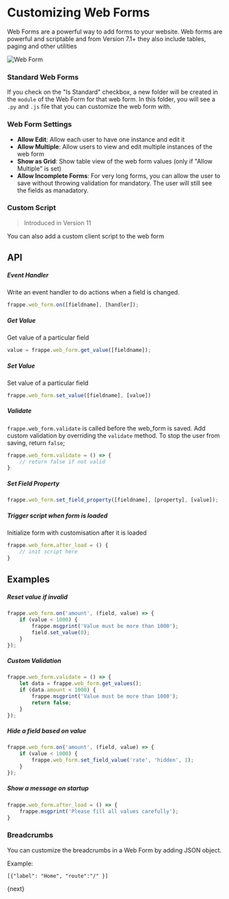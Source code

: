 <!-- base_template: frappe_io/www/frappe/frappe_base.html --><!-- add-breadcrumbs -->
# Customizing Web Forms

Web Forms are a powerful way to add forms to your website. Web forms are powerful and scriptable and from Version 7.1+ they also include tables, paging and other utilities

<img class="screenshot" alt="Web Form" src="/docs/assets/img/portals/sample-web-form.png">

### Standard Web Forms

If you check on the "Is Standard" checkbox, a new folder will be created in the `module` of the Web Form for that web form. In this folder, you will see a `.py` and `.js` file that you can customize the web form with.

### Web Form Settings

- **Allow Edit**: Allow each user to have one instance and edit it
- **Allow Multiple**: Allow users to view and edit multiple instances of the web form
- **Show as Grid**: Show table view of the web form values (only if "Allow Multiple" is set)
- **Allow Incomplete Forms**: For very long forms, you can allow the user to save without throwing validation for mandatory. The user will still see the fields as manadatory.

### Custom Script

> Introduced in Version 11

You can also add a custom client script to the web form

## API

##### Event Handler

Write an event handler to do actions when a field is changed.

```js
frappe.web_form.on([fieldname], [handler]);
```

##### Get Value

Get value of a particular field

```js
value = frappe.web_form.get_value([fieldname]);
```

##### Set Value

Set value of a particular field

```js
frappe.web_form.set_value([fieldname], [value])
```

##### Validate

`frappe.web_form.validate` is called before the web_form is saved. Add custom validation by overriding the `validate` method. To stop the user from saving, return `false`;

```js
frappe.web_form.validate = () => {
	// return false if not valid
}
```

##### Set Field Property

```js
frappe.web_form.set_field_property([fieldname], [property], [value]);
```

##### Trigger script when form is loaded

Initialize form with customisation after it is loaded

```js
frappe.web_form.after_load = () {
	// init script here
}
```

## Examples

##### Reset value if invalid

```js
frappe.web_form.on('amount', (field, value) => {
	if (value < 1000) {
		frappe.msgprint('Value must be more than 1000');
		field.set_value(0);
	}
});
```

##### Custom Validation

```js
frappe.web_form.validate = () => {
	let data = frappe.web_form.get_values();
	if (data.amount < 1000) {
		frappe.msgprint('Value must be more than 1000');
		return false;
	}
});
```

##### Hide a field based on value

```js
frappe.web_form.on('amount', (field, value) => {
	if (value < 1000) {
		frappe.web_form.set_field_value('rate', 'hidden', 1);
	}
});
```

##### Show a message on startup

```js
frappe.web_form.after_load = () => {
	frappe.msgprint('Please fill all values carefully');
}
```

### Breadcrumbs

You can customize the breadcrumbs in a Web Form by adding JSON object.

Example:

```
[{"label": "Home", "route":"/" }]
```

{next}